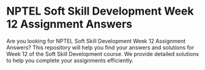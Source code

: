 # NPTEL Soft Skill Development Week 12 Assignment Answers

Are you looking for NPTEL Soft Skill Development Week 12 Assignment Answers? This repository will help you find your answers and solutions for Week 12 of the Soft Skill Development course. We provide detailed solutions to help you complete your assignments efficiently.